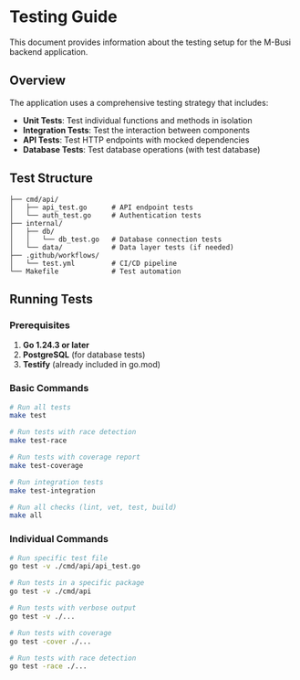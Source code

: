# Testing Guide

This document provides information about the testing setup for the M-Busi backend application.

## Overview

The application uses a comprehensive testing strategy that includes:

- **Unit Tests**: Test individual functions and methods in isolation
- **Integration Tests**: Test the interaction between components
- **API Tests**: Test HTTP endpoints with mocked dependencies
- **Database Tests**: Test database operations (with test database)

## Test Structure

```
├── cmd/api/
│   ├── api_test.go      # API endpoint tests
│   └── auth_test.go     # Authentication tests
├── internal/
│   ├── db/
│   │   └── db_test.go   # Database connection tests
│   └── data/            # Data layer tests (if needed)
├── .github/workflows/
│   └── test.yml         # CI/CD pipeline
└── Makefile             # Test automation
```

## Running Tests

### Prerequisites

1. **Go 1.24.3 or later**
2. **PostgreSQL** (for database tests)
3. **Testify** (already included in go.mod)

### Basic Commands

```bash
# Run all tests
make test

# Run tests with race detection
make test-race

# Run tests with coverage report
make test-coverage

# Run integration tests
make test-integration

# Run all checks (lint, vet, test, build)
make all
```

### Individual Commands

```bash
# Run specific test file
go test -v ./cmd/api/api_test.go

# Run tests in a specific package
go test -v ./cmd/api

# Run tests with verbose output
go test -v ./...

# Run tests with coverage
go test -cover ./...

# Run tests with race detection
go test -race ./...
```
